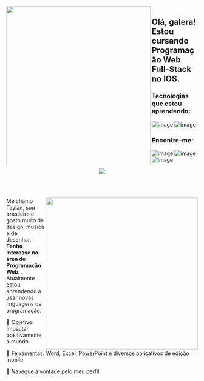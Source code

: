 <img align="left" width="380px" height="420px" src="https://github.com/TaylanHahn/TaylanHahn/assets/146947181/955bfe9b-8ff4-4cc6-bfb7-7c7edd0e9ebe">

## Olá, galera! Estou cursando Programação Web Full-Stack no IOS.

### Tecnologias que estou aprendendo:
![image](https://github.com/TaylanHahn/TaylanHahn/assets/146947181/b3ae8f33-8307-48e3-8293-8215a836cf1e)
![image](https://github.com/TaylanHahn/TaylanHahn/assets/146947181/97a8f778-fb53-4818-ad21-b57f378338e6)


### Encontre-me:
![image](https://github.com/TaylanHahn/TaylanHahn/assets/146947181/f7028d6f-91ec-44bf-9cf0-5b0a04d16fd3)
![image](https://github.com/TaylanHahn/TaylanHahn/assets/146947181/83763b65-9855-4c1f-a8a1-fd7fc797baca)
![image](https://github.com/TaylanHahn/TaylanHahn/assets/146947181/e0546c7f-6454-4bb7-b18b-a2d78e069d2f) 

</img>

<div align="center"



<a href="https://github.com/TaylanHahn/github-readme-stats"><img align="center" src="https://github-readme-stats.vercel.app/api/top-langs/?username=TaylanHahn&layout=compact&theme=dark&hide_border=true" /></a> 





</img>

</div>

<br> <br>

<img src="https://raw.githubusercontent.com/MicaelliMedeiros/micaellimedeiros/master/image/computer-illustration.png" min-width="400px" max-width="400px" width="400px" align="right">

<p align="left"> 
  Me chamo Taylan, sou brasileiro e gosto muito de design, música e de desenhar.. <strong> Tenho interesse na área de Programação Web. </strong>. <br>
  Atualmente estou aprendendo a usar novas linguagens de programação.
</p>

<p align="left">
 
  🦄 Objetivo: Impactar positivamente o mundo.
</p>

<p align="left">
</p>

  💼 Ferramentas: Word, Excel, PowerPoint e diversos aplicativos de edição mobile.


<p align="left">
  💌 Navegue à vontade pelo meu perfil.
</p>

